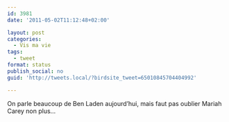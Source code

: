 ```yaml
---
id: 3981
date: '2011-05-02T11:12:48+02:00'

layout: post
categories:
  - Vis ma vie
tags:
  - tweet
format: status
publish_social: no
guid: 'http://tweets.local/?birdsite_tweet=65010845704404992'

---
```


On parle beaucoup de Ben Laden aujourd’hui, mais faut pas oublier Mariah Carey non plus…